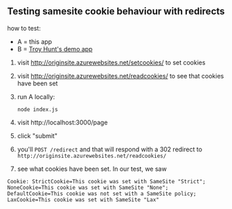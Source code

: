 ## Testing samesite cookie behaviour with redirects

how to test:

- A = this app 
- B = [Troy Hunt's demo app](http://originsite.azurewebsites.net/readcookies/)


1. visit http://originsite.azurewebsites.net/setcookies/ to set cookies
1. visit http://originsite.azurewebsites.net/readcookies/ to see that cookies have been set
1. run A locally:

    ```
    node index.js
    ```

2. visit http://localhost:3000/page

3. click "submit"
4. you'll `POST /redirect` and that will respond with a 302 redirect to `http://originsite.azurewebsites.net/readcookies/`
5. see what cookies have been set. In our test, we saw 

```
Cookie: StrictCookie=This cookie was set with SameSite "Strict"; NoneCookie=This cookie was set with SameSite "None"; DefaultCookie=This cookie was not set with a SameSite policy; LaxCookie=This cookie was set with SameSite "Lax"
```

  